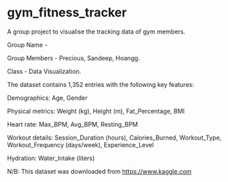 # gym_fitness_tracker
A group project to visualise the tracking data of gym members.

Group Name -

Group Members - Precious, Sandeep, Hoangg.

Class - Data Visualization.

The dataset contains 1,352 entries with the following key features:

Demographics: Age, Gender

Physical metrics: Weight (kg), Height (m), Fat_Percentage, BMI

Heart rate: Max_BPM, Avg_BPM, Resting_BPM

Workout details: Session_Duration (hours), Calories_Burned, Workout_Type, Workout_Frequency (days/week), Experience_Level

Hydration: Water_Intake (liters)

N/B: This dataset was downloaded from https://www.kaggle.com
